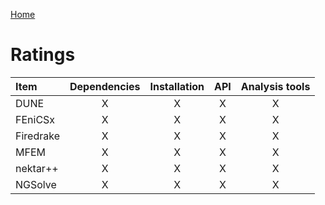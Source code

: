 [Home](../readme)

# Ratings 
| Item      | Dependencies | Installation |  API  | Analysis tools |
| :-------- | :----------: | :----------: | :---: | :------------: |
| DUNE      |      X       |      X       |   X   |       X        |
| FEniCSx   |      X       |      X       |   X   |       X        |
| Firedrake |      X       |      X       |   X   |       X        |
| MFEM      |      X       |      X       |   X   |       X        |
| nektar++  |      X       |      X       |   X   |       X        |
| NGSolve   |      X       |      X       |   X   |       X        |